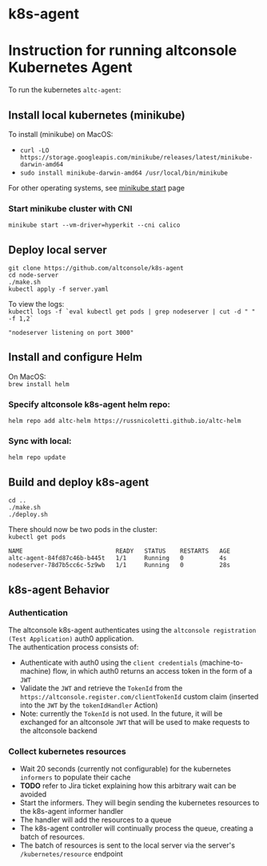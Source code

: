 # k8s-agent
#  Instruction for running altconsole Kubernetes Agent

To run the kubernetes `altc-agent`:

## Install local kubernetes (minikube)

To install (minikube) on MacOS:

- `curl -LO https://storage.googleapis.com/minikube/releases/latest/minikube-darwin-amd64`
- `sudo install minikube-darwin-amd64 /usr/local/bin/minikube`

For other operating systems, see [minikube start](https://minikube.sigs.k8s.io/docs/start/) page

### Start minikube cluster with CNI
`minikube start --vm-driver=hyperkit --cni calico`

## Deploy local server
`git clone https://github.com/altconsole/k8s-agent`  
`cd node-server`  
`./make.sh`  
`kubectl apply -f server.yaml`  

To view the logs:  
``kubectl logs -f `eval kubectl get pods | grep nodeserver | cut -d " " -f 1,2` ``  
  
`"nodeserver listening on port 3000"`

## Install and configure Helm
On MacOS:  
`brew install helm`

### Specify altconsole k8s-agent helm repo:  
`helm repo add altc-helm https://russnicoletti.github.io/altc-helm`

### Sync with local:  
`helm repo update`

## Build and deploy k8s-agent
`cd ..`  
`./make.sh`  
`./deploy.sh`

There should now be two pods in the cluster:  
`kubectl get pods` 
   
`NAME                          READY   STATUS    RESTARTS   AGE`  
`altc-agent-84fd87c46b-b445t   1/1     Running   0          4s`  
`nodeserver-78d7b5cc6c-5z9wb   1/1     Running   0          28s`

## k8s-agent Behavior
### Authentication
The altconsole k8s-agent authenticates using the `altconsole registration (Test Application)` auth0 application.  
The authentication process consists of:  
- Authenticate with auth0 using the `client credentials` (machine-to-machine) flow, in which auth0 returns an access token in the form of a `JWT`
- Validate the `JWT` and retrieve the `TokenId` from the `https://altconsole.register.com/clientTokenId` custom claim (inserted into the `JWT` by the `tokenIdHandler` Action)  
- Note: currently the `TokenId` is not used. In the future, it will be exchanged for an altconsole `JWT` that will be used to make requests to the altconsole backend

### Collect kubernetes resources
- Wait 20 seconds (currently not configurable) for the kubernetes `informers` to populate their cache
- **TODO** refer to Jira ticket explaining how this arbitrary wait can be avoided
- Start the informers. They will begin sending the kubernetes resources to the k8s-agent informer handler
- The handler will add the resources to a queue
- The k8s-agent controller will continually process the queue, creating a batch of resources.
- The batch of resources is sent to the local server via the server's `/kubernetes/resource` endpoint
